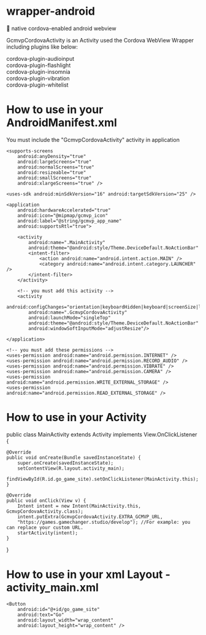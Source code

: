 # wrapper-android
:iphone: native cordova-enabled android webview

GcmvpCordovaActivity is an Activity used the Cordova WebView Wrapper including plugins like below:

cordova-plugin-audioinput<br>
cordova-plugin-flashlight<br>
cordova-plugin-insomnia<br>
cordova-plugin-vibration<br>
cordova-plugin-whitelist<br>

# How to use in your AndroidManifest.xml

You must include the "GcmvpCordovaActivity" activity in application

<?xml version='1.0' encoding='utf-8'?>

<manifest 
    android:hardwareAccelerated="true" 
    android:versionCode="10000" 
    android:versionName="1.0.0" 
    package="your package name" 
    xmlns:android="http://schemas.android.com/apk/res/android">

    <supports-screens 
        android:anyDensity="true" 
        android:largeScreens="true" 
        android:normalScreens="true" 
        android:resizeable="true" 
        android:smallScreens="true" 
        android:xlargeScreens="true" />

    <uses-sdk android:minSdkVersion="16" android:targetSdkVersion="25" />

    <application 
        android:hardwareAccelerated="true" 
        android:icon="@mipmap/gcmvp_icon" 
        android:label="@string/gcmvp_app_name" 
        android:supportsRtl="true">

        <activity 
            android:name=".MainActivity" 
            android:theme="@android:style/Theme.DeviceDefault.NoActionBar" 
            <intent-filter>
                <action android:name="android.intent.action.MAIN" />
                <category android:name="android.intent.category.LAUNCHER" />
            </intent-filter>
        </activity>
        
        <!-- you must add this activity -->
        <activity 
            android:configChanges="orientation|keyboardHidden|keyboard|screenSize|locale" 
            android:name=".GcmvpCordovaActivity" 
            android:launchMode="singleTop" 
            android:theme="@android:style/Theme.DeviceDefault.NoActionBar" 
            android:windowSoftInputMode="adjustResize"/>
        
    </application>
    
    <!-- you must add these permissions -->
    <uses-permission android:name="android.permission.INTERNET" />
    <uses-permission android:name="android.permission.RECORD_AUDIO" />
    <uses-permission android:name="android.permission.VIBRATE" />
    <uses-permission android:name="android.permission.CAMERA" />
    <uses-permission android:name="android.permission.WRITE_EXTERNAL_STORAGE" />
    <uses-permission android:name="android.permission.READ_EXTERNAL_STORAGE" />
    
</manifest>

# How to use in your Activity

public class MainActivity extends Activity implements View.OnClickListener {

    @Override
    public void onCreate(Bundle savedInstanceState) {
        super.onCreate(savedInstanceState);
        setContentView(R.layout.activity_main);
        findViewById(R.id.go_game_site).setOnClickListener(MainActivity.this);
    }

    @Override
    public void onClick(View v) {
        Intent intent = new Intent(MainActivity.this, GcmvpCordovaActivity.class);
        intent.putExtra(GcmvpCordovaActivity.EXTRA_GCMVP_URL, 
        "https://games.gamechanger.studio/develop"); //For example: you can replace your custom URL.
        startActivity(intent);
    }
    
}

# How to use in your xml Layout - activity_main.xml

<?xml version="1.0" encoding="utf-8"?>

<LinearLayout xmlns:android="http://schemas.android.com/apk/res/android"
    android:orientation="vertical"
    android:gravity="center"
    android:layout_width="match_parent"
    android:layout_height="match_parent">

    <Button
        android:id="@+id/go_game_site"
        android:text="Go"
        android:layout_width="wrap_content"
        android:layout_height="wrap_content" />
    
</LinearLayout>